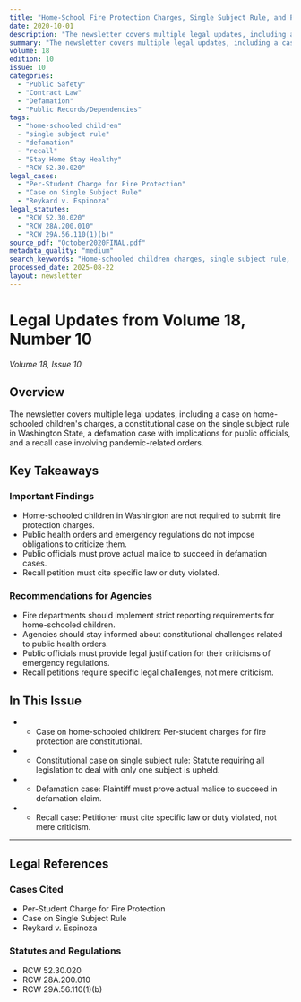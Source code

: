 ```yaml
---
title: "Home-School Fire Protection Charges, Single Subject Rule, and Pandemic Order Recall Cases"
date: 2020-10-01
description: "The newsletter covers multiple legal updates, including a case on home-schooled children's charges, a constitutional case on the single subject rule in Washington State, a defamation case with implications for public officials, and a recall case involving pandemic-related orders."
summary: "The newsletter covers multiple legal updates, including a case on home-schooled children's charges, a constitutional case on the single subject rule in Washington State, a defamation case with implications for public officials, and a recall case involving pandemic-related orders."
volume: 18
edition: 10
issue: 10
categories:
  - "Public Safety"
  - "Contract Law"
  - "Defamation"
  - "Public Records/Dependencies"
tags:
  - "home-schooled children"
  - "single subject rule"
  - "defamation"
  - "recall"
  - "Stay Home Stay Healthy"
  - "RCW 52.30.020"
legal_cases:
  - "Per-Student Charge for Fire Protection"
  - "Case on Single Subject Rule"
  - "Reykard v. Espinoza"
legal_statutes:
  - "RCW 52.30.020"
  - "RCW 28A.200.010"
  - "RCW 29A.56.110(1)(b)"
source_pdf: "October2020FINAL.pdf"
metadata_quality: "medium"
search_keywords: "Home-schooled children charges, single subject rule, Stay Home Stay Healthy order, Jay Inslee's recall, public health regulations, defamation burden on plaintiffs, fire department safety laws..."
processed_date: 2025-08-22
layout: newsletter
---
```


# Legal Updates from Volume 18, Number 10

*Volume 18, Issue 10*

## Overview

The newsletter covers multiple legal updates, including a case on home-schooled children's charges, a constitutional case on the single subject rule in Washington State, a defamation case with implications for public officials, and a recall case involving pandemic-related orders.

## Key Takeaways

### Important Findings

- Home-schooled children in Washington are not required to submit fire protection charges.
- Public health orders and emergency regulations do not impose obligations to criticize them.
- Public officials must prove actual malice to succeed in defamation cases.
- Recall petition must cite specific law or duty violated.

### Recommendations for Agencies

- Fire departments should implement strict reporting requirements for home-schooled children.
- Agencies should stay informed about constitutional challenges related to public health orders.
- Public officials must provide legal justification for their criticisms of emergency regulations.
- Recall petitions require specific legal challenges, not mere criticism.

## In This Issue

- - Case on home-schooled children: Per-student charges for fire protection are constitutional.
- - Constitutional case on single subject rule: Statute requiring all legislation to deal with only one subject is upheld.
- - Defamation case: Plaintiff must prove actual malice to succeed in defamation claim.
- - Recall case: Petitioner must cite specific law or duty violated, not mere criticism.

---

## Legal References

### Cases Cited

- Per-Student Charge for Fire Protection
- Case on Single Subject Rule
- Reykard v. Espinoza

### Statutes and Regulations

- RCW 52.30.020
- RCW 28A.200.010
- RCW 29A.56.110(1)(b)

